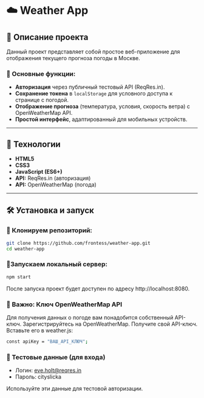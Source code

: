 # ☁️ Weather App  

## 📌 Описание проекта  
Данный проект представляет собой простое веб-приложение для отображения текущего прогноза погоды в Москве.  

### 🔹 Основные функции:  
- **Авторизация** через публичный тестовый API (ReqRes.in).  
- **Сохранение токена** в `localStorage` для условного доступа к странице с погодой.  
- **Отображение прогноза** (температура, условия, скорость ветра) с OpenWeatherMap API.  
- **Простой интерфейс**, адаптированный для мобильных устройств.  

---

## 🚀 Технологии  
- **HTML5**  
- **CSS3**  
- **JavaScript (ES6+)**  
- **API:** ReqRes.in (авторизация)  
- **API:** OpenWeatherMap (погода)  

---

## 🛠️ Установка и запуск  

### 🔹 Клонируем репозиторий:  
```bash
git clone https://github.com/frontess/weather-app.git
cd weather-app
```

### 🔹Запускаем локальный сервер:
```bash
npm start
```
После запуска проект будет доступен по адресу http://localhost:8080.

### 🔑 Важно: Ключ OpenWeatherMap API
Для получения данных о погоде вам понадобится собственный API-ключ.
Зарегистрируйтесь на OpenWeatherMap.
Получите свой API-ключ.
Вставьте его в weather.js:
```bash
const apiKey = "ВАШ_API_КЛЮЧ";
```

### 📝 Тестовые данные (для входа)
- Логин: eve.holt@reqres.in
- Пароль: cityslicka

Используйте эти данные для тестовой авторизации.
